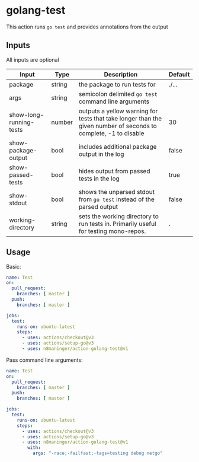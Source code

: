 # golang-test

This action runs `go test` and provides annotations from the output

## Inputs

All inputs are optional

| Input | Type | Description | Default 
--|--|--|--
package | string | the package to run tests for | ./...
args | string | semicolon delimited `go test` command line arguments |
show-long-running-tests | number | outputs a yellow warning for tests that take longer than the given number of seconds to complete, -1 to disable | 30
show-package-output | bool | includes additional package output in the log | false
show-passed-tests | bool | hides output from passed tests in the log | true
show-stdout | bool | shows the unparsed stdout from `go test` instead of the parsed output | false
working-directory | string | sets the working directory to run tests in. Primarily useful for testing mono-repos. | .

## Usage

Basic:
```yml
name: Test
on:
  pull_request:
    branches: [ master ]
  push:
    branches: [ master ]

jobs:
  test:
    runs-on: ubuntu-latest
    steps:
      - uses: actions/checkout@v3
      - uses: actions/setup-go@v3
      - uses: n8maninger/action-golang-test@v1
```

Pass command line arguments:
```yml
name: Test
on:
  pull_request:
    branches: [ master ]
  push:
    branches: [ master ]

jobs:
  test:
    runs-on: ubuntu-latest
    steps:
      - uses: actions/checkout@v3
      - uses: actions/setup-go@v3
      - uses: n8maninger/action-golang-test@v1
        with:
          args: "-race;-failfast;-tags=testing debug netgo"
```
